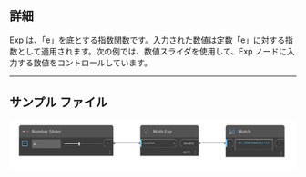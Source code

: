 ## 詳細
Exp は、「e」を底とする指数関数です。入力された数値は定数「e」に対する指数として適用されます。次の例では、数値スライダを使用して、Exp ノードに入力する数値をコントロールしています。
___
## サンプル ファイル

![Exp](./DSCore.Math.Exp_img.jpg)

